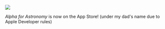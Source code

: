 <img src="https://media.tenor.com/pTPPHO2RdMsAAAAC/spongebob-patrick-star.gif"></img>

_Alpha for Astronomy_ is now on the App Store! (under my dad's name due to Apple Developer rules)
